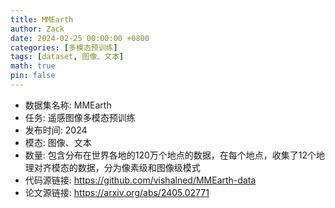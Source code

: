 ```yaml
---
title: MMEarth
author: Zack
date: 2024-02-25 00:00:00 +0800
categories: [多模态预训练]
tags: [dataset, 图像、文本]
math: true
pin: false
---
```

- 数据集名称: MMEarth
- 任务: 遥感图像多模态预训练
- 发布时间: 2024
- 模态: 图像、文本
- 数量: 包含分布在世界各地的120万个地点的数据，在每个地点，收集了12个地理对齐模态的数据，分为像素级和图像级模式
- 代码源链接: https://github.com/vishalned/MMEarth-data
- 论文源链接: https://arxiv.org/abs/2405.02771
